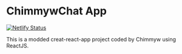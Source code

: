 # ChimmywChat App
[![Netlify Status](https://api.netlify.com/api/v1/badges/1281fc89-e8bd-4e28-935f-e858a1ce760b/deploy-status)](https://app.netlify.com/sites/chimmywchat/deploys)

This is a modded creat-react-app project coded by Chimmyw using ReactJS.
